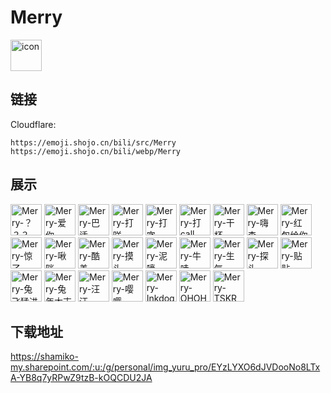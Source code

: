 # Merry
<img src="https://emoji.shojo.cn/bili/src/Merry/icon.png" width="50" height="50" alt="icon">

## 链接
Cloudflare:
```
https://emoji.shojo.cn/bili/src/Merry
https://emoji.shojo.cn/bili/webp/Merry
```
## 展示
<img src="https://emoji.shojo.cn/bili/src/Merry/Merry-？？？.png" width="50" height="50" alt="Merry-？？？">
<img src="https://emoji.shojo.cn/bili/src/Merry/Merry-爱你.png" width="50" height="50" alt="Merry-爱你">
<img src="https://emoji.shojo.cn/bili/src/Merry/Merry-巴适.png" width="50" height="50" alt="Merry-巴适">
<img src="https://emoji.shojo.cn/bili/src/Merry/Merry-打咩.png" width="50" height="50" alt="Merry-打咩">
<img src="https://emoji.shojo.cn/bili/src/Merry/Merry-打字.png" width="50" height="50" alt="Merry-打字">
<img src="https://emoji.shojo.cn/bili/src/Merry/Merry-打call.png" width="50" height="50" alt="Merry-打call">
<img src="https://emoji.shojo.cn/bili/src/Merry/Merry-干杯.png" width="50" height="50" alt="Merry-干杯">
<img src="https://emoji.shojo.cn/bili/src/Merry/Merry-嗨森.png" width="50" height="50" alt="Merry-嗨森">
<img src="https://emoji.shojo.cn/bili/src/Merry/Merry-红包给你.png" width="50" height="50" alt="Merry-红包给你">
<img src="https://emoji.shojo.cn/bili/src/Merry/Merry-惊了.png" width="50" height="50" alt="Merry-惊了">
<img src="https://emoji.shojo.cn/bili/src/Merry/Merry-啾咪.png" width="50" height="50" alt="Merry-啾咪">
<img src="https://emoji.shojo.cn/bili/src/Merry/Merry-酷盖.png" width="50" height="50" alt="Merry-酷盖">
<img src="https://emoji.shojo.cn/bili/src/Merry/Merry-摸头.png" width="50" height="50" alt="Merry-摸头">
<img src="https://emoji.shojo.cn/bili/src/Merry/Merry-泥嚎.png" width="50" height="50" alt="Merry-泥嚎">
<img src="https://emoji.shojo.cn/bili/src/Merry/Merry-牛哇.png" width="50" height="50" alt="Merry-牛哇">
<img src="https://emoji.shojo.cn/bili/src/Merry/Merry-生气.png" width="50" height="50" alt="Merry-生气">
<img src="https://emoji.shojo.cn/bili/src/Merry/Merry-探头.png" width="50" height="50" alt="Merry-探头">
<img src="https://emoji.shojo.cn/bili/src/Merry/Merry-贴贴.png" width="50" height="50" alt="Merry-贴贴">
<img src="https://emoji.shojo.cn/bili/src/Merry/Merry-兔飞猛进.png" width="50" height="50" alt="Merry-兔飞猛进">
<img src="https://emoji.shojo.cn/bili/src/Merry/Merry-兔年大吉.png" width="50" height="50" alt="Merry-兔年大吉">
<img src="https://emoji.shojo.cn/bili/src/Merry/Merry-汪汪.png" width="50" height="50" alt="Merry-汪汪">
<img src="https://emoji.shojo.cn/bili/src/Merry/Merry-嘤嘤.png" width="50" height="50" alt="Merry-嘤嘤">
<img src="https://emoji.shojo.cn/bili/src/Merry/Merry-Inkdog.png" width="50" height="50" alt="Merry-Inkdog">
<img src="https://emoji.shojo.cn/bili/src/Merry/Merry-OHOHO.png" width="50" height="50" alt="Merry-OHOHO">
<img src="https://emoji.shojo.cn/bili/src/Merry/Merry-TSKR.png" width="50" height="50" alt="Merry-TSKR">

## 下载地址

https://shamiko-my.sharepoint.com/:u:/g/personal/img_yuru_pro/EYzLYXO6dJVDooNo8LTxA-YB8q7yRPwZ9tzB-kOQCDU2JA